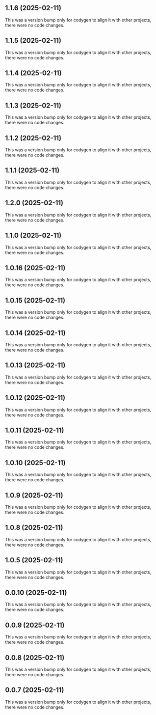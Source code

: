 ## 1.1.6 (2025-02-11)

This was a version bump only for codygen to align it with other projects, there were no code changes.

## 1.1.5 (2025-02-11)

This was a version bump only for codygen to align it with other projects, there were no code changes.

## 1.1.4 (2025-02-11)

This was a version bump only for codygen to align it with other projects, there were no code changes.

## 1.1.3 (2025-02-11)

This was a version bump only for codygen to align it with other projects, there were no code changes.

## 1.1.2 (2025-02-11)

This was a version bump only for codygen to align it with other projects, there were no code changes.

## 1.1.1 (2025-02-11)

This was a version bump only for codygen to align it with other projects, there were no code changes.

## 1.2.0 (2025-02-11)

This was a version bump only for codygen to align it with other projects, there were no code changes.

## 1.1.0 (2025-02-11)

This was a version bump only for codygen to align it with other projects, there were no code changes.

## 1.0.16 (2025-02-11)

This was a version bump only for codygen to align it with other projects, there were no code changes.

## 1.0.15 (2025-02-11)

This was a version bump only for codygen to align it with other projects, there were no code changes.

## 1.0.14 (2025-02-11)

This was a version bump only for codygen to align it with other projects, there were no code changes.

## 1.0.13 (2025-02-11)

This was a version bump only for codygen to align it with other projects, there were no code changes.

## 1.0.12 (2025-02-11)

This was a version bump only for codygen to align it with other projects, there were no code changes.

## 1.0.11 (2025-02-11)

This was a version bump only for codygen to align it with other projects, there were no code changes.

## 1.0.10 (2025-02-11)

This was a version bump only for codygen to align it with other projects, there were no code changes.

## 1.0.9 (2025-02-11)

This was a version bump only for codygen to align it with other projects, there were no code changes.

## 1.0.8 (2025-02-11)

This was a version bump only for codygen to align it with other projects, there were no code changes.

## 1.0.5 (2025-02-11)

This was a version bump only for codygen to align it with other projects, there were no code changes.

## 0.0.10 (2025-02-11)

This was a version bump only for codygen to align it with other projects, there were no code changes.

## 0.0.9 (2025-02-11)

This was a version bump only for codygen to align it with other projects, there were no code changes.

## 0.0.8 (2025-02-11)

This was a version bump only for codygen to align it with other projects, there were no code changes.

## 0.0.7 (2025-02-11)

This was a version bump only for codygen to align it with other projects, there were no code changes.
